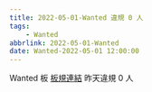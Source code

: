 ```yaml
---
title: 2022-05-01-Wanted 違規 0 人
tags:
    - Wanted
abbrlink: 2022-05-01-Wanted
date: Wanted-2022-05-01 12:00:00
---
```

Wanted 板 [板規連結](https://www.ptt.cc/bbs/Wanted/M.1608829773.A.D3B.html)
昨天違規 0 人
